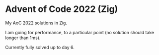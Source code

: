 # Advent of Code 2022 (Zig)

My AoC 2022 solutions in Zig.

I am going for performance, to a particular point (no solution should take longer than 1ms).

Currently fully solved up to day 6.
